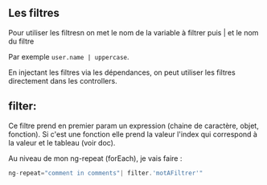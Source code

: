 ## Les filtres

Pour utiliser les filtresn on met le nom de la variable à filtrer puis |  et le nom du filtre

Par exemple `user.name | uppercase`. 

En injectant les filtres via les dépendances, on peut utiliser les filtres directement dans les controllers.

## filter:

Ce filtre prend en premier param un expression (chaine de caractère, objet, fonction). Si c'est une fonction elle prend la valeur l'index qui correspond à la valeur et le tableau (voir doc).

Au niveau de mon ng-repeat (forEach), je vais faire : 

```js
ng-repeat="comment in comments"| filter.'motAFiltrer'"
```

